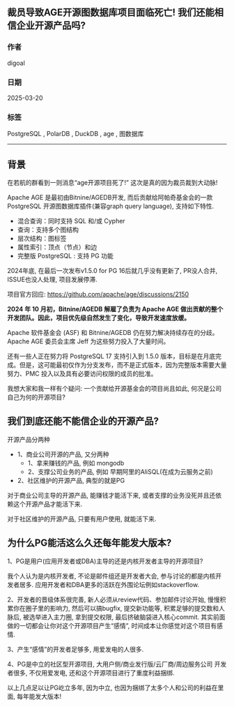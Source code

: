 ## 裁员导致AGE开源图数据库项目面临死亡! 我们还能相信企业开源产品吗?   
                                                                                                                                
### 作者                                                                                                    
digoal                                                                                                    
                                                                                                           
### 日期                                                                                                         
2025-03-20                                                                                                   
                                                                                                        
### 标签                                                                                                      
PostgreSQL , PolarDB , DuckDB , age , 图数据库    
                                                                                                                               
----                                                                                                        
                                                                                                                      
## 背景      
在若航的群看到一则消息“age开源项目死了!” 这次是真的因为裁员裁到大动脉!    
  
Apache AGE 是最初由Bitnine/AGEDB开发, 而后贡献给阿帕奇基金会的一款PostgreSQL 开源图数据库插件(兼容graph query language), 支持如下特性.   
- 混合查询：同时支持 SQL 和/或 Cypher  
- 查询：支持多个图结构  
- 层次结构：图标签   
- 属性索引：顶点（节点）和边  
- 完整版 PostgreSQL : 支持 PG 功能  
  
2024年底, 在最后一次发布v1.5.0 for PG 16后就几乎没有更新了, PR没人合并, ISSUE也没人处理, 项目发展停滞.    
  
项目官方回应: https://github.com/apache/age/discussions/2150     
  
<b> 2024 年 10 月初，Bitnine/AGEDB 解雇了负责为 Apache AGE 做出贡献的整个开发团队。因此，项目优先级自然发生了变化，导致开发速度放缓。</b>    
  
Apache 软件基金会 (ASF) 和 Bitnine/AGEDB 仍在努力解决持续存在的分歧。Apache AGE 委员会主席 Jeff 为这些努力投入了大量时间。  
  
还有一些人正在努力将 PostgreSQL 17 支持引入到 1.5.0 版本，目标是在月底完成。但是，这可能最初仅作为分支发布，而不是正式版本，因为完整版本需要大量努力、PMC 投入以及具有必要访问权限的成员的批准。  
  
我想大家和我一样有个疑问: 一个贡献给开源基金会的项目尚且如此, 何况是公司自己为何的开源项目?   
  
## 我们到底还能不能信企业的开源产品?  
开源产品分两种  
- 1、商业公司开源的产品, 又分两种  
    - 1、拿来赚钱的产品, 例如 mongodb   
    - 2、支撑公司业务的产品, 例如 早期阿里的AliSQL(在成为云服务之前)   
- 2、社区维护的开源产品, 典型的就是PG  
  
对于商业公司主导的开源产品, 能赚钱才能活下来, 或者支撑的业务没死并且还依赖这个开源产品才能活下来.     
  
对于社区维护的开源产品, 只要有用户使用, 就能活下来.    
  
## 为什么PG能活这么久还每年能发大版本?  
1、PG是用户(应用开发者或DBA)主导的还是内核开发者主导的开源项目?  
  
我个人认为是内核开发者, 不论是邮件组还是开发者大会, 参与讨论的都是内核开发者居多. 应用开发者和DBA更多的活跃在外围论坛例如stackoverflow.   
  
2、开发者的晋级体系很完善, 新人必须从review代码、参加邮件讨论开始, 慢慢积累你在圈子里的影响力, 然后可以搞bugfix, 提交新功能等, 积累足够的提交数和人脉后, 被选举进入主力圈, 拿到提交权限, 最后挤破脑袋进入核心commit. 其实前面做的一切都会让你对这个开源项目产生“感情”, 时间成本让你感觉对这个项目有感情.    
  
3、产生“感情”的开发者足够多, 用爱发电的人很多.    
  
4、PG是中立的社区型开源项目, 大用户侧/商业发行版/云厂商/周边服务公司 开发者很多, 不仅用爱发电, 还和这个开源项目进行了重度利益捆绑.    
  
以上几点足以让PG屹立多年, 因为中立, 也因为捆绑了太多个人和公司的利益在里面, 每年能发大版本!    
  
  
  
